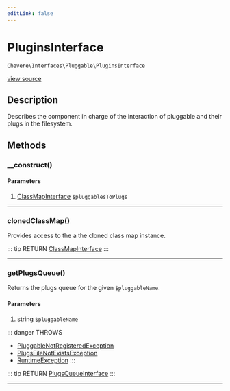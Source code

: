 ```yaml
---
editLink: false
---
```


# PluginsInterface

`Chevere\Interfaces\Pluggable\PluginsInterface`

[view source](https://github.com/chevere/chevere/blob/master/src/Chevere/Interfaces/Pluggable/PluginsInterface.php)

## Description

Describes the component in charge of the interaction of pluggable and their plugs in the filesystem.

## Methods

### __construct()

#### Parameters

1. [ClassMapInterface](../ClassMap/ClassMapInterface.md) `$pluggablesToPlugs`

---

### clonedClassMap()

Provides access to the a the cloned class map instance.

::: tip RETURN
[ClassMapInterface](../ClassMap/ClassMapInterface.md)
:::

---

### getPlugsQueue()

Returns the plugs queue for the given `$pluggableName`.

#### Parameters

1. string `$pluggableName`

::: danger THROWS
- [PluggableNotRegisteredException](../../Exceptions/Pluggable/PluggableNotRegisteredException.md) 
- [PlugsFileNotExistsException](../../Exceptions/Pluggable/PlugsFileNotExistsException.md) 
- [RuntimeException](../../Exceptions/Core/RuntimeException.md) 
:::

::: tip RETURN
[PlugsQueueInterface](./PlugsQueueInterface.md)
:::

---
